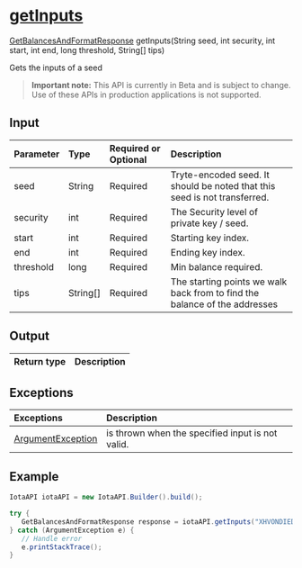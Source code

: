 
# [getInputs](https://github.com/iotaledger/iota-java/blob/dev/jota/src/main/java/jota/IotaAPI.java#L651)
 [GetBalancesAndFormatResponse](https://github.com/iotaledger/iota-java/blob/dev/jota/src/main/java/jota/dto/response/GetBalancesAndFormatResponse.java) getInputs(String seed, int security, int start, int end, long threshold, String[] tips)

Gets the inputs of a seed
> **Important note:** This API is currently in Beta and is subject to change. Use of these APIs in production applications is not supported.

## Input
| Parameter       | Type | Required or Optional | Description |
|:---------------|:--------|:--------| :--------|
| seed | String | Required | Tryte-encoded seed. It should be noted that this seed is not transferred. |
| security | int | Required | The Security level of private key / seed. |
| start | int | Required | Starting key index. |
| end | int | Required | Ending key index. |
| threshold | long | Required | Min balance required. |
| tips | String[] | Required | The starting points we walk back from to find the balance of the addresses |
    
## Output
| Return type | Description |
|--|--|

## Exceptions
| Exceptions     | Description |
|:---------------|:--------|
| [ArgumentException](https://github.com/iotaledger/iota-java/blob/dev/jota/src/main/java/jota/error/ArgumentException.java) | is thrown when the specified input is not valid. |


 ## Example
 
 ```Java
 IotaAPI iotaAPI = new IotaAPI.Builder().build();

try { 
    GetBalancesAndFormatResponse response = iotaAPI.getInputs("XHVONDIEDTGSOLELBWKIHMASUWQKMXGWDFOAFKDRAVMJZAYXPPEVCRFTSOIHNLHAQMSATAOCUQUSKVMQ9", "951", "621", "558", "100", ["GSCXVYCSPPRGRF99KTOBSBXUCL9UXJJIYN9ZLI9WBXARZKUHUIVB9NYRASVMYEM9SWJQQNBQNKAI9VYCV", "9VGYM9XFY9SIIUBSAYAHOSTZVXQBKHCQQOFDRFLCXMZGCZQCWNKKHYGBAI9MMDNALGRINSPUMADSGXJQQ"]);
} catch (ArgumentException e) { 
    // Handle error
    e.printStackTrace(); 
}
 ```
